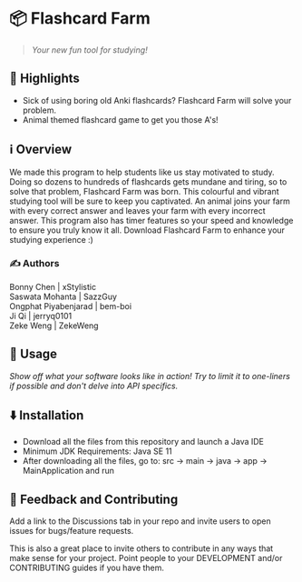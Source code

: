# 📦 Flashcard Farm

> *Your new fun tool for studying!*


## 🌟 Highlights

- Sick of using boring old Anki flashcards? Flashcard Farm will solve your problem. 
- Animal themed flashcard game to get you those A's!

## ℹ️ Overview

We made this program to help students like us stay motivated to study. Doing so dozens to hundreds of flashcards gets mundane and tiring, so to solve that problem, 
Flashcard Farm was born. This colourful and vibrant studying tool will be sure to keep you captivated. An animal joins your farm with every correct answer and leaves your
farm with every incorrect answer. This program also has timer features so your speed and knowledge to ensure you truly know it all. Download Flashcard Farm to enhance
your studying experience :)

### ✍️ Authors

Bonny Chen | xStylistic \
Saswata Mohanta | SazzGuy \
Ongphat Piyabenjarad | bem-boi \
Ji Qi | jerryq0101 \
Zeke Weng | ZekeWeng

## 🚀 Usage

*Show off what your software looks like in action! Try to limit it to one-liners if possible and don't delve into API specifics.*




## ⬇️ Installation

- Download all the files from this repository and launch a Java IDE
- Minimum JDK Requirements: Java SE 11
- After downloading all the files, go to: src -> main -> java -> app -> MainApplication and run

## 💭 Feedback and Contributing

Add a link to the Discussions tab in your repo and invite users to open issues for bugs/feature requests.

This is also a great place to invite others to contribute in any ways that make sense for your project. Point people to your DEVELOPMENT and/or CONTRIBUTING guides if you have them.
